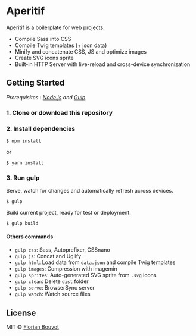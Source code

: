 # Aperitif

Aperitif is a boilerplate for web projects.

* Compile Sass into CSS
* Compile Twig templates (+ json data)
* Minify and concatenate CSS, JS and optimize images
* Create SVG icons sprite
* Built-in HTTP Server with live-reload and cross-device synchronization

## Getting Started

*Prerequisites : [Node.js](https://nodejs.org/) and [Gulp](http://gulpjs.com/)*

### 1. Clone or download this repository

### 2. Install dependencies

```
$ npm install
``` 

or

```
$ yarn install
```

### 3. Run gulp

Serve, watch for changes and automatically refresh across devices.

```
$ gulp
```

Build current project, ready for test or deployment.

```
$ gulp build
```

#### Others commands

* `gulp css`: Sass, Autoprefixer, CSSnano
* `gulp js`: Concat and Uglify
* `gulp html`: Load data from `data.json` and compile Twig templates
* `gulp images`: Compression with imagemin
* `gulp sprites`: Auto-generated SVG sprite from `.svg` icons
* `gulp clean`: Delete `dist` folder
* `gulp serve`: BrowserSync server
* `gulp watch`: Watch source files

## License

MIT © [Florian Bouvot](https://github.com/florianbouvot)
